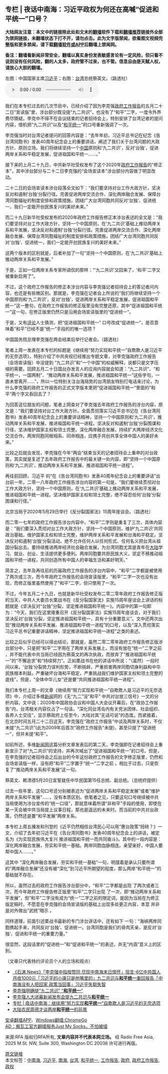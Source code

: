  <h2>专栏 | 夜话中南海：习近平政权为何还在高喊“促进和平统一”口号？</h2> <p class="notice"><b>大陆网友注意：本文中的链接除此处和文末的<a href="https://github.com/bannedbook/fanqiang" >翻墙</a>软件下载和<a href="https://github.com/killgcd/justmysocks/blob/master/README.md">翻墙推荐</a>链接外全部为禁网链接，未翻墙状态下打不开，请勿点击。此为文字版禁闻，欲看图文视频完整版和更多禁闻，请下载<a href="https://github.com/bannedbook/fanqiang">翻墙软件或APP</a>后翻墙上禁闻网。</p><p>备注：翻墙看新闻非常安全，翻墙以真实身份发表敏感言论有一定风险，但只看不说则没有任何风险，翻的人太多，政府管不过来，也不管。信息自由是天赋人权，请放心大胆的翻墙。</b></p>  <div class="entry"> <p><span>左图：中国国家主席<a href="https://www.bannedbook.org/bnews/tag/%e4%b9%a0%e8%bf%91%e5%b9%b3/" class="st_tag internal_tag" rel="tag" title="标签 习近平 下的日志">习近平</a>；右图：<a href="https://www.bannedbook.org/bnews/tag/%e5%8f%b0%e6%b9%be/" class="st_tag internal_tag" rel="tag" title="标签 台湾 下的日志">台湾</a>总统蔡英文。（路透社） </span><audio controls="controls" class="story_audio" type="audio/mpeg" preload="metadata" src="https://www.rfa.org/mandarin/zhuanlan/yehuazhongnanhai/gx-06052020152235.html/M0605GXEweb.mp3"></audio></p> <p>我们在本专栏过去的几次节目中，已经介绍了因为李克强<a href="https://www.bannedbook.org/bnews/tag/%E6%94%BF%E5%BA%9C%E5%B7%A5%E4%BD%9C%E6%8A%A5%E5%91%8A/" class="st_tag internal_tag" rel="tag" title="标签 政府工作报告 下的日志">政府工作报告</a>的五月二十二日“宣读版”里，涉台部分既没提“九二共识”，也没有了“和平”二字，一度令外界费尽猜疑。李克中不得不在会议结束的记者招待会上，特别安排了台湾记者的提问内容，借机把“九二共识”以及“<a href="https://www.bannedbook.org/bnews/tag/%E5%92%8C%E5%B9%B3%E7%BB%9F%E4%B8%80/" class="st_tag internal_tag" rel="tag" title="标签 和平统一 下的日志">和平统一</a>”的口号重新强调了一次。</p> <p>李克强当时对台湾记者提问的回答内容是：“去年年初，习近平总书记在纪念《告台湾同胞书》发表40周年纪念会上的重要讲话，阐述了我们关于台湾问题的大政方针、原则立场。我们将继续坚持一个<span class='wp_keywordlink_affiliate'><a href="https://www.bannedbook.org/" title="中国" target="_blank">中国</a></span>原则和‘九二共识’，反对‘台独’，促进两岸关系和平稳定发展，促进祖国和平统一……。”</p> <p>接下来的上月二十九日，中共新华社受权发布了这个2020年<a href="https://www.bannedbook.org/bnews/tag/%e6%94%bf%e5%ba%9c/" class="st_tag internal_tag" rel="tag" title="标签 政府 下的日志">政府</a><a href="https://www.bannedbook.org/bnews/tag/%E5%B7%A5%E4%BD%9C%E6%8A%A5%E5%91%8A/" class="st_tag internal_tag" rel="tag" title="标签 工作报告 下的日志">工作报告</a>的“修正本”，其中涉台部分与二十二日李克强的“会场宣读本”涉台部分内容做了明显改动。</p> <p>二十二日的会场宣读本涉台段落全文如下：“我们要坚持对台工作大政方针，坚决反对和遏制‘台独’分裂行径。完善促进两岸交流合作、深化两岸融合发展、保障台湾同胞福祉的制度安排和政策措施，团结广大台湾同胞共同反对‘台独’、促进统一，我们一定能开创民族复兴的美好未来。”</p> <p>而二十九日新华社受权发布的2020年政府工作报告修正本涉台表述的全文是：“我们要坚持对台工作大政方针，坚持一个中国原则，在‘九二共识’基础上推动两岸关系和平发展，坚决反对和遏制‘台独’分裂行径。完善促进两岸交流合作、深化两岸融合发展、保障台湾同胞福祉的制度安排和政策措施，团结广大台湾同胞共同反对‘台独’、促进统一，我们一定能开创民族复兴的美好未来。”</p> <p>这两个版本的区别就是，后者补加了一句“坚持一个中国原则，在‘九二共识’基础上推动两岸关系和平发展。”</p>  <p>于是，正如一位两岸关系专家所调侃的那样：“‘九二共识’又回来了，‘和平’二字又被重新启用了”。</p> <p>不过，这个政府工作报告的修正本涉台内容与李克强记者招待会上的答记者问内容，也还是有些微区别。那就是，李克强在记者会上所说的“我们将继续坚持一个中国原则和‘九二共识’，反对‘台独’，促进两岸关系和平稳定发展，促进祖国和平统一”这一整句，在政府工作报告的修正版里没有完整还原，其中“促进祖国和平统一”这一句，在修正版里仍然只是沿用会场宣读版里的“促进统一”。</p> <p>于是，又有<span class='wp_keywordlink_affiliate'><a href="https://www.bannedbook.org/bnews/comments/" title="新闻评论" target="_blank">评论</a></span>人士猜测，把“促进祖国和平统一” 口号改成“促进统一”，是否意味着“和平”已经不是“统一”手段的的唯一选项？</p> <p> <span>中国国务院总理李克强在两会结束后举行记者会。（路透社）<br /> </span></p> <p>笔者上周一发表在本专栏的标题是《继续用“努力实现和平统一”自欺欺人是习近平的无奈选项》，特别介绍了中共央视已经推出专题文章，对李克强政府工作报告（会场宣读版）中没提到 “九二共识”和“一个中国”的权威解释，说都只是文字压缩的需要。回顾五月二十日国台办发言人的应询内容就会知道：“九二共识”、“和平统一，一国两制”、“推动两岸关系和平发展，推进祖国和平统一”这些字句，一直未曾离开……”，所以一位特别关注台海局势的台湾朋友特别打电话来讨论，为什么李克强的政府工作报告的正式文字版本里把“促进祖国和平统一”里面的“和平“两个字又呑回去了？</p> <p>为回答这位朋友的问题，笔者上网查对了李克强去年政府工作报告的涉台内容，原文是：“我们要坚持对台工作大政方针。全面贯彻落实习近平总书记在《告台湾同胞书》发表40周年纪念会上的重要讲话精神，坚持一个中国原则和‘九二共识’，推动两岸关系和平发展、推进祖国和平统一进程。坚决反对和遏制‘台独’分裂图谋和行径，坚决维护国家主权和领土完整。深化两岸融合发展，持续扩大两岸经济文化交流合作。两岸同胞同根相系、同命相连，应携手共创共享全体中国人的美好未来。”</p> <p>比较之后就会发现，李克强在今年“两会”结束当天的记者招待会上重申的对台政策，其实就是复述了去年政府工作报告中的最关键一处内容，即“坚持一个中国原则和‘九二共识’，推动两岸关系和平发展、推进祖国和平统一进程”。</p>  <p>再往前回顾，习近平 的“在《告台湾同胞书》发表40周年纪念会上的重要讲话”出台前一年，二零一八年政府工作报告涉台内容的第一句是，“我们要继续贯彻对台工作大政方针，坚持一个中国原则，在‘九二共识’基础上推动两岸关系和平发展，推进祖国和平统一进程。坚决维护国家主权和领土完整，绝不容忍任何‘台独’分裂图谋和行径。”</p> <p><span>北京当局于2020年5月29日举行《反分裂国家法》15周年座谈会。（路透社）</span></p> <p>而二零一七年的政府工作报告涉台内容中，“和平”二字则是重复了三次，具体内容是：“我们要深入贯彻对台工作大政方针，坚持一个中国原则，维护‘九二共识’共同政治基础，维护国家主权和领土完整，维护两岸关系和平发展和台海和平稳定。坚决反对和遏制‘台独’分裂活动，绝不允许任何人以任何形式、任何名义把台湾从祖国分裂出去。要持续推进两岸经济社会融合发展，为台湾同胞尤其是青年在<span class='wp_keywordlink_affiliate'><a href="https://www.bannedbook.org/" title="大陆" target="_blank">大陆</a></span>学习、就业、创业、生活提供更多便利。两岸同胞要共担民族大义，坚定不移推动祖国和平统一进程，共同创造所有中国人的幸福生活和美好明天。”</p> <p>简言之，去年及再往前的历届政府工作报告的涉台内容中，“和平”二字都是被使用了两次或三次，而今年政府工作报告的会场宣读版里，“和平”二字一次也没有出现，而修正版里虽然使用了“和平”二字，但只使用了一次。</p> <p>不过，今年五月二十九日，也就是新华社受权发布二零二零年政府工作报告修正版的当天，中共人大委员长栗战书在《反分裂国家法》实施15周年座谈会上讲话的标题就是《坚决反对“台独”分裂，坚定推进祖国和平统一》。内容中的第一句即为：“今天，我们在这里隆重召开《反分裂国家法》实施15周年座谈会，对于我们坚决反对‘台独’分裂，坚定推进祖国和平统一，具有十分重要意义”。文中还两次出现“推动两岸关系和平发展、推进祖国和平统一进程”的口号，以及“深入贯彻落实习近平总书记重要讲话精神，坚定推进祖国和平统一进程”之类的表述。</p> <p>比较之后似乎已经可以得出结论，那就是，虽然二零二零年政府工作报告修正版涉台部分中，只是把“和平”二字用在了两岸关系发展上，而没有放在“统一”二字之前 ，并不能代表中共当局已经因为蔡英文的再次执政，而放弃了“推进祖国和平统一”的“不懈追求”和“持续努力”。正如栗战书在他的讲话中所说：“（虽然）一段时间以来，‘台独’分裂势力误判形势，不断挑衅，严重损害两岸同胞切身利益和中华民族根本利益，严重破坏台海和平稳定，严重挑战我们维护国家主权和领土完整的底线”，但是，“全体中华儿女”还是要“共同推进祖国和平统一进程”。</p> <p>我们本专栏上周一的文章《继续用“努力实现和平统一”自欺欺人是习近平的无奈选项》中，介绍过多维<span class='wp_keywordlink_affiliate'><a href="https://www.bannedbook.org/" title="新闻">新闻</a></span>网的《无“九二”没“和平” 中共对台放三信号》一文的分析内容。文中说：2020年中国政协会议和中国人大会议开幕后，在“政协工作报告”内，台湾相关内容仅占了一句话，“深化同台湾岛内有关党派团体、社会组织、各界人士交往”，显示蔡政府上任至今，大陆对其“无话可说”的态度。而紧接着，在北京时间五月二十二日这天，李克强在“政府工作报告”中谈及两岸关系时，不仅未提“九二共识”(此为2009年后首次“政府工作报告”未提)，甚至只提了“促进统一”，但并未提“和平”。</p>  <p>如前所述，多维<span class='wp_keywordlink_affiliate'><a href="https://www.bannedbook.org/" title="新闻网">新闻网</a></span>这篇分析文章发表后的第二天，李克强即在记者招待会上重新宣示了对“九二共识”的坚持，并再次喊出了“促进祖国和平统一”的口号。但是，在李克强的记者招待会之后出台的今年这份政府工作报告的文字修正版里，仍然和会场宣读版一样，没有把“和平”二字置于“统一”二字之前 ，相比于过去，只是恢复了“推动两岸关系和平发展”这一句。</p> <p> <span>蔡英文、赖清德5月20日宣誓就任中华民国第15任总统、副总统。（总统府提供）</span></p> <p>过去一些年里，这句口号还分别被表述为“促进两岸关系和平稳定发展”或者“维护两岸关系和平发展”……，没有本质区别。依笔者之见，只要这句口号继续被中共当局使用为涉台宣传的“统一口径”，那就意味着所谓“非和平”手段的使用，即使在某一天会被中共当局提上议事日程，那也是遥远的未来时。而当前的中共对台政策，仍然还是要“和平发展”两岸关系。</p> <p>本专栏上周五播发和刊登的《近平仍然相信台湾民心可以用“惠台政策”扭转？》一文，介绍了去年初习近平在《告台湾同胞书》发表40周年纪念会上的讲话，被定名为《为实现民族伟大复兴 推进祖国和平统一而共同奋斗》。其中的一段内容是：深化两岸融合发展，夯实和平统一基础。两岸同胞血脉相连。亲望亲好，中国人要帮中国人…….。”</p> <p>这其中 “深化两岸融合发展，夯实和平统一基础”一句，明摆着是承认只要所谓的“两岸融合发展”还没有被“深化”到习近平所期望的程度，那么两岸“和平统一”的基础就不存在。</p> <p>所以，虽然过去的政府工作报告涉台部分中，“和平“二字都是出现 了两次或者三次，而今年政府工作报告修正版里“和平”二字只出现 了一次，即“推动两岸关系和平发展”，但“和平”二字没有成为“统一”二字之前的限定词，是因为当局在为修正版定稿时，不愿意在李克强的会场宣读版的基础上出现多处更正内容，本意 并非是对外做出“武统”暗示 。</p> <p>同样道理，前面引述栗战书最新的专门涉台讲话中，还有如下 一句：“海峡两岸同胞携起手来，共同反对‘台独’、促进统一。台湾同胞是我们的骨肉天亲，是反对‘台独’、促进和平统一的重要力量。”</p>  <p>很显然，这段话里的“促进统一”和“促进和平统一”的表述，并无“内涵”意义上的区别。</p> <p>（文章只代表特约评论员个人的立场和观点）</p> <ul class='op-related-articles' title='相关阅读'> <li><a href='https://www.bannedbook.org/bnews/bannedvideo/20200530/1336605.html' target='_blank'>《石涛.News》「李克强中指按赞同 尽现中南海末日情怀」坦言-6亿中共国人月收1000元「习近平的小康只是他嘴里的」九二共识与<b>和平统一</b>重回报告「中南海没有人把回家 政策当回事」习近平失聪失智 </a></li> <li><a href='https://www.bannedbook.org/bnews/baitai/20200528/1335918.html' target='_blank'>李克强明确提“九二共识” “<b>和平统一</b>”</a></li> <li><a href='https://www.bannedbook.org/bnews/taiwannews/20200528/1335860.html' target='_blank'>李克强人大闭幕新闻发布会提九二共识与<b>和平统一</b></a></li> <li><a href='https://www.bannedbook.org/bnews/ssgc/20200526/1334375.html' target='_blank'>专栏 | 夜话中南海：继续用“努力实现<b>和平统一</b>”自欺欺人是习近平的无奈选项</a></li> <li><a href='https://www.bannedbook.org/bnews/baitai/20200317/1295300.html' target='_blank'>大陆农民周德才谈两岸<b>和平统一</b>的前景</a></li> </ul> <div class="texttj"> <a href="https://github.com/bannedbook/fanqiang/wiki/%E7%A6%81%E9%97%BB%E7%BD%91%E5%AE%89%E5%8D%93%E7%BF%BB%E5%A2%99%E6%96%B0%E9%97%BBAPP" target="_blank">安卓翻墙APP</a>、<a href="https://github.com/bannedbook/fanqiang/wiki/Chrome%E4%B8%80%E9%94%AE%E7%BF%BB%E5%A2%99%E5%8C%85" target="_blank">Windows翻墙:ChromeGo</a><br/> <a href="https://github.com/killgcd/justmysocks/blob/master/README.md" target="_blank">AD：搬瓦工官方翻墙服务Just My Socks，不怕被墙</a> </div><p>来源:RFA  版权归RFA所有, <strong>文章内容并不代表本网立场。</strong>  经 Radio Free Asia, 2025 M St. NW, Suite 300, Washington DC 20036 许可进行再版。</p><a name='sharetosocial'></a>         <div><a href='https://www.bannedbook.org/bnews/cbnews/20200606/1340384.html'>原文链接</a></div>  </div><!--END ENTRY--> <div class="postfooter"> <div>本文标签：<a href="https://www.bannedbook.org/bnews/tag/%e4%b8%ad%e5%8d%97%e6%b5%b7/" rel="tag">中南海</a>, <a href="https://www.bannedbook.org/bnews/tag/%e4%b9%a0%e8%bf%91%e5%b9%b3/" rel="tag">习近平</a>, <a href="https://www.bannedbook.org/bnews/tag/%e5%8d%97%e6%b5%b7/" rel="tag">南海</a>, <a href="https://www.bannedbook.org/bnews/tag/%e5%8f%b0%e6%b9%be/" rel="tag">台湾</a>, <a href="https://www.bannedbook.org/bnews/tag/%E5%92%8C%E5%B9%B3%E7%BB%9F%E4%B8%80/" rel="tag">和平统一</a>, <a href="https://www.bannedbook.org/bnews/tag/%E5%B7%A5%E4%BD%9C%E6%8A%A5%E5%91%8A/" rel="tag">工作报告</a>, <a href="https://www.bannedbook.org/bnews/tag/%e6%94%bf%e5%ba%9c/" rel="tag">政府</a>, <a href="https://www.bannedbook.org/bnews/tag/%E6%94%BF%E5%BA%9C%E5%B7%A5%E4%BD%9C%E6%8A%A5%E5%91%8A/" rel="tag">政府工作报告</a>, <a href="https://www.bannedbook.org/bnews/tag/%e6%94%bf%e6%9d%83/" rel="tag">政权</a></div>  </div><!--END POSTFOOTER--> 